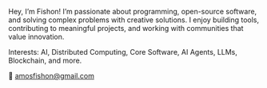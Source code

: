 Hey, I’m Fishon! I’m passionate about programming, open-source software, and solving complex problems with creative solutions. I enjoy building tools, contributing to meaningful projects, and working with communities that value innovation.

Interests: AI, Distributed Computing, Core Software, AI Agents, LLMs, Blockchain, and more.

📧 amosfishon@gmail.com
